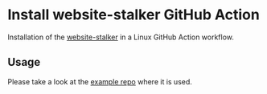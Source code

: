 # Install website-stalker GitHub Action

Installation of the [website-stalker](https://github.com/EdJoPaTo/website-stalker) in a Linux GitHub Action workflow.

## Usage

Please take a look at the [example repo](https://github.com/EdJoPaTo/website-stalker-example) where it is used.
